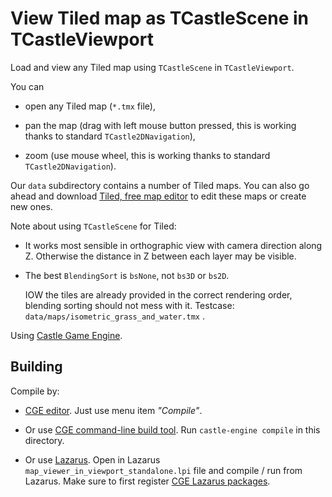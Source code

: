 # View Tiled map as TCastleScene in TCastleViewport

Load and view any Tiled map using `TCastleScene` in `TCastleViewport`.

You can

- open any Tiled map (`*.tmx` file),

- pan the map (drag with left mouse button pressed, this is working thanks to standard `TCastle2DNavigation`),

- zoom (use mouse wheel, this is working thanks to standard `TCastle2DNavigation`).

Our `data` subdirectory contains a number of Tiled maps. You can also go ahead and download [Tiled, free map editor](https://www.mapeditor.org/) to edit these maps or create new ones.

Note about using `TCastleScene` for Tiled:

- It works most sensible in orthographic view with camera direction along Z. Otherwise the distance in Z between each layer may be visible.

- The best `BlendingSort` is `bsNone`, not `bs3D` or `bs2D`.

    IOW the tiles are already provided in the correct rendering order, blending sorting should not mess with it. Testcase: `data/maps/isometric_grass_and_water.tmx` .

Using [Castle Game Engine](https://castle-engine.io/).

## Building

Compile by:

- [CGE editor](https://castle-engine.io/manual_editor.php). Just use menu item _"Compile"_.

- Or use [CGE command-line build tool](https://castle-engine.io/build_tool). Run `castle-engine compile` in this directory.

- Or use [Lazarus](https://www.lazarus-ide.org/). Open in Lazarus `map_viewer_in_viewport_standalone.lpi` file and compile / run from Lazarus. Make sure to first register [CGE Lazarus packages](https://castle-engine.io/documentation.php).
